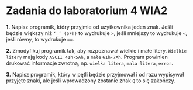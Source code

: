 # Zadania do laboratorium 4 WIA2

**1.** Napisz programik, który przyjmie od użytkownika jeden znak. Jeśli będzie większy niż `‘_’ (5Fh)` to wydrukuje `>`, jeśli mniejszy to wydrukuje `<`, jeśli równy, to wydrukuje `==`.

**2.** Zmodyfikuj programik tak, aby rozpoznawał wielkie i małe litery. `Wielkie litery` mają kody `ASCII 41h-5Ah`, a `małe` `61h-7Ah`. Program powinien drukować informacje zwrotną, np. `wielka litera`, `mala litera`, `error`.

**3.** Napisz programik, który w pętli będzie przyjmował i od razu wypisywał przyjęte znaki, ale jeśli wprowadzony zostanie znak `Q` to się zakończy.